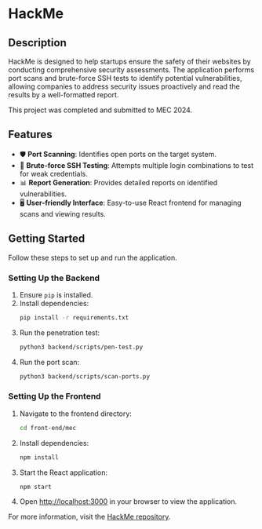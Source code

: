 # HackMe

## Description
HackMe is designed to help startups ensure the safety of their websites by conducting comprehensive security assessments. The application performs port scans and brute-force SSH tests to identify potential vulnerabilities, allowing companies to address security issues proactively and read the results by a well-formatted report.

This project was completed and submitted to MEC 2024.

## Features
- 🛡️ **Port Scanning**: Identifies open ports on the target system.
- 🔐 **Brute-force SSH Testing**: Attempts multiple login combinations to test for weak credentials.
- 📊 **Report Generation**: Provides detailed reports on identified vulnerabilities.
- 🖥️ **User-friendly Interface**: Easy-to-use React frontend for managing scans and viewing results.

## Getting Started
Follow these steps to set up and run the application.

### Setting Up the Backend
1. Ensure `pip` is installed.
2. Install dependencies:
   ```bash
   pip install -r requirements.txt
   ```
3. Run the penetration test:
   ```bash
   python3 backend/scripts/pen-test.py
   ```
4. Run the port scan:
   ```bash
   python3 backend/scripts/scan-ports.py
   ```

### Setting Up the Frontend
1. Navigate to the frontend directory:
   ```bash
   cd front-end/mec
   ```
2. Install dependencies:
   ```bash
   npm install
   ```
3. Start the React application:
   ```bash
   npm start
   ```
4. Open [http://localhost:3000](http://localhost:3000) in your browser to view the application.

For more information, visit the [HackMe repository](https://github.com/shadielfares/HackMe).
